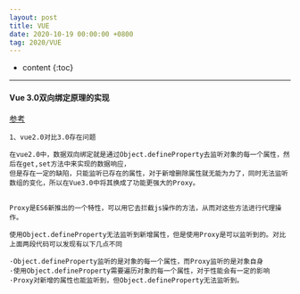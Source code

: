 ```yaml
---
layout: post
title: VUE
date: 2020-10-19 00:00:00 +0800
tag: 2020/VUE
---
```

* content
{:toc}
<hr>


#### Vue 3.0双向绑定原理的实现

[参考](https://zhuanlan.zhihu.com/p/189704595)

``` 
1、vue2.0对比3.0存在问题

在vue2.0中，数据双向绑定就是通过Object.defineProperty去监听对象的每一个属性，然后在get,set方法中来实现的数据响应，
但是存在一定的缺陷，只能监听已存在的属性，对于新增删除属性就无能为力了，同时无法监听数组的变化，所以在Vue3.0中将其换成了功能更强大的Proxy。


Proxy是ES6新推出的一个特性，可以用它去拦截js操作的方法，从而对这些方法进行代理操作。

使用Object.defineProperty无法监听到新增属性，但是使用Proxy是可以监听到的。对比上面两段代码可以发现有以下几点不同

·Object.defineProperty监听的是对象的每一个属性，而Proxy监听的是对象自身
·使用Object.defineProperty需要遍历对象的每一个属性，对于性能会有一定的影响
·Proxy对新增的属性也能监听到，但Object.defineProperty无法监听到。
```